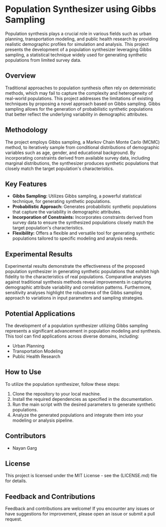# Population Synthesizer using Gibbs Sampling

Population synthesis plays a crucial role in various fields such as urban planning, transportation modeling, and public health research by providing realistic demographic profiles for simulation and analysis. This project presents the development of a population synthesizer leveraging Gibbs sampling, a statistical technique widely used for generating synthetic populations from limited survey data.

## Overview

Traditional approaches to population synthesis often rely on deterministic methods, which may fail to capture the complexity and heterogeneity of real-world populations. This project addresses the limitations of existing techniques by proposing a novel approach based on Gibbs sampling. Gibbs sampling allows for the generation of probabilistic synthetic populations that better reflect the underlying variability in demographic attributes.

## Methodology

The project employs Gibbs sampling, a Markov Chain Monte Carlo (MCMC) method, to iteratively sample from conditional distributions of demographic variables such as age, gender, and educational background. By incorporating constraints derived from available survey data, including marginal distributions, the synthesizer produces synthetic populations that closely match the target population's characteristics.

## Key Features

- **Gibbs Sampling:** Utilizes Gibbs sampling, a powerful statistical technique, for generating synthetic populations.
- **Probabilistic Approach:** Generates probabilistic synthetic populations that capture the variability in demographic attributes.
- **Incorporation of Constraints:** Incorporates constraints derived from survey data to ensure the synthesized populations closely match the target population's characteristics.
- **Flexibility:** Offers a flexible and versatile tool for generating synthetic populations tailored to specific modeling and analysis needs.

## Experimental Results

Experimental results demonstrate the effectiveness of the proposed population synthesizer in generating synthetic populations that exhibit high fidelity to the characteristics of real populations. Comparative analyses against traditional synthesis methods reveal improvements in capturing demographic attribute variability and correlation patterns. Furthermore, sensitivity analyses highlight the robustness of the Gibbs sampling approach to variations in input parameters and sampling strategies.

## Potential Applications

The development of a population synthesizer utilizing Gibbs sampling represents a significant advancement in population modeling and synthesis. This tool can find applications across diverse domains, including:

- Urban Planning
- Transportation Modeling
- Public Health Research

## How to Use

To utilize the population synthesizer, follow these steps:

1. Clone the repository to your local machine.
2. Install the required dependencies as specified in the documentation.
3. Run the main script with the desired parameters to generate synthetic populations.
4. Analyze the generated populations and integrate them into your modeling or analysis pipeline.

## Contributors

- Nayan Garg

## License

This project is licensed under the MIT License - see the (LICENSE.md) file for details.

## Feedback and Contributions

Feedback and contributions are welcome! If you encounter any issues or have suggestions for improvement, please open an issue or submit a pull request.
